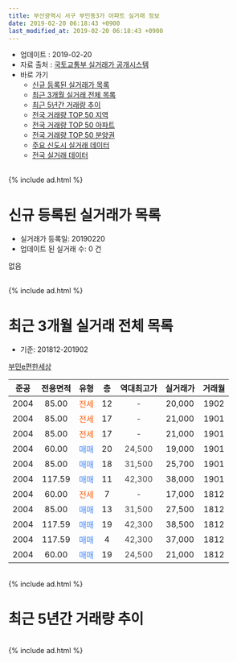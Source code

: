```yaml
---
title: 부산광역시 서구 부민동3가 아파트 실거래 정보
date: 2019-02-20 06:18:43 +0900
last_modified_at: 2019-02-20 06:18:43 +0900
---
```


* 업데이트 : 2019-02-20
* 자료 출처 : [국토교통부 실거래가 공개시스템](http://rt.molit.go.kr)
* 바로 가기
    * [신규 등록된 실거래가 목록](#신규-등록된-실거래가-목록)
    * [최근 3개월 실거래 전체 목록](#최근-3개월-실거래-전체-목록)
    * [최근 5년간 거래량 추이](#최근-5년간-거래량-추이)
    * [전국 거래량 TOP 50 지역](https://inasie.github.io/apt-trade-info/최근-3개월-전국에서-가장-거래가-많이-발생한-지역)
    * [전국 거래량 TOP 50 아파트](https://inasie.github.io/apt-trade-info/최근-3개월-전국에서-가장-거래가-많이-발생한-아파트)
    * [전국 거래량 TOP 50 분양권](https://inasie.github.io/apt-trade-info/최근-3개월-전국에서-가장-거래가-많이-발생한-분양권)
    * [주요 신도시 실거래 데이터](https://inasie.github.io/apt-trade-info/주요-신도시)
    * [전국 실거래 데이터](https://inasie.github.io/apt-trade-info/전국)
<br>
{% include ad.html %}
<br>

# 신규 등록된 실거래가 목록
* 실거래가 등록일: 20190220
* 업데이트 된 실거래 수: 0 건

없음

<br>
{% include ad.html %}
<br>

# 최근 3개월 실거래 전체 목록
* 기준: 201812-201902


[부민e편한세상](https://search.naver.com/search.naver?query=%EB%B6%80%EC%82%B0%EA%B4%91%EC%97%AD%EC%8B%9C+%EC%84%9C%EA%B5%AC+%EB%B6%80%EB%AF%BC%EB%8F%993%EA%B0%80+%EB%B6%80%EB%AF%BCe%ED%8E%B8%ED%95%9C%EC%84%B8%EC%83%81)

|준공|전용면적|유형|층|역대최고가|실거래가|거래월|
|:---:|:---:|:---:|:---:|:---:|:---:|:---:|
|2004|85.00|<span style="color:#ff5a00">전세</span>|12|<span style="color:#444444">-</span>|20,000|1902|
|2004|85.00|<span style="color:#ff5a00">전세</span>|17|<span style="color:#444444">-</span>|21,000|1901|
|2004|85.00|<span style="color:#ff5a00">전세</span>|17|<span style="color:#444444">-</span>|21,000|1901|
|2004|60.00|<span style="color:#4285f3">매매</span>|20|<span style="color:#444444">24,500</span>|19,000|1901|
|2004|85.00|<span style="color:#4285f3">매매</span>|18|<span style="color:#444444">31,500</span>|25,700|1901|
|2004|117.59|<span style="color:#4285f3">매매</span>|11|<span style="color:#444444">42,300</span>|38,000|1901|
|2004|60.00|<span style="color:#ff5a00">전세</span>|7|<span style="color:#444444">-</span>|17,000|1812|
|2004|85.00|<span style="color:#4285f3">매매</span>|13|<span style="color:#444444">31,500</span>|27,500|1812|
|2004|117.59|<span style="color:#4285f3">매매</span>|19|<span style="color:#444444">42,300</span>|38,500|1812|
|2004|117.59|<span style="color:#4285f3">매매</span>|4|<span style="color:#444444">42,300</span>|37,000|1812|
|2004|60.00|<span style="color:#4285f3">매매</span>|19|<span style="color:#444444">24,500</span>|21,000|1812|


<br>
{% include ad.html %}
<br>

# 최근 5년간 거래량 추이


<div style="width:100%;">
    <canvas id="deal_progress" height="200"></canvas>
</div>

<script>
new Chart(document.getElementById("deal_progress"), {
    type: 'line',
    data: {
        labels: ['201402','201403','201404','201405','201406','201407','201408','201409','201410','201411','201412','201501','201502','201503','201504','201505','201506','201507','201508','201509','201510','201511','201512','201601','201602','201603','201604','201605','201606','201607','201608','201609','201610','201611','201612','201701','201702','201703','201704','201705','201706','201707','201708','201709','201710','201711','201712','201801','201802','201803','201804','201805','201806','201807','201808','201809','201810','201811','201812','201901','201902'],
        datasets: [{
            label: '매매',
            pointRadius: 1,
            data: [5, 5, 3, 1, 5, 5, 2, 9, 7, 6, 5, 4, 0, 11, 5, 7, 2, 5, 1, 6, 9, 2, 3, 4, 6, 3, 1, 1, 9, 4, 3, 1, 3, 1, 3, 3, 6, 6, 5, 2, 2, 3, 2, 3, 8, 5, 2, 1, 3, 1, 1, 4, 1, 3, 1, 0, 0, 0, 4, 3, 0],
            borderColor: "rgba(255, 201, 14, 1)",
            backgroundColor: "rgba(255, 201, 14, 0.5)",
            fill: false,
            lineTension: 0
        },{
            label: '전월세',
            pointRadius: 1,
            data: [3, 3, 0, 0, 0, 1, 0, 0, 2, 3, 2, 3, 1, 0, 1, 1, 1, 0, 3, 0, 3, 1, 4, 0, 0, 1, 0, 0, 0, 0, 0, 0, 1, 3, 3, 4, 2, 1, 0, 0, 1, 1, 0, 2, 1, 1, 0, 1, 3, 1, 1, 3, 0, 2, 4, 4, 2, 1, 1, 2, 1],
            borderColor: "rgba(0, 141, 185, 1)",
            backgroundColor: "rgba(0, 141, 185, 0.5)",
            fill: false,
            lineTension: 0
        }
        ]
    },
    options: {
        responsive: true,
        title: {
            display: false
        },
        tooltips: {
            mode: 'index',
            intersect: false
        },
        hover: {
            mode: 'nearest',
            intersect: true
        },
        scales: {
            xAxes: [{
                display: true,
                scaleLabel: {
                    display: true,
                    labelString: '년/월'
                }
            }],
            yAxes: [{
                display: true,
                ticks: {
                    suggestedMin: 0,
                },
                scaleLabel: {
                    display: true,
                    labelString: '실거래 수'
                }
            }]
        }
    }
});

</script>


<br>
{% include ad.html %}
<br>


